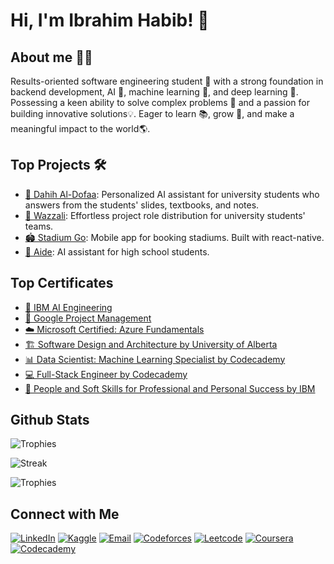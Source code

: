 # Hi, I'm Ibrahim Habib! 👋

## About me 🧑‍💻

Results-oriented software engineering student 🚀 with a strong foundation in backend development, AI 🤖, machine learning 🧠, and deep learning 🌌. Possessing a keen ability to solve complex problems 🧩 and a passion for building innovative solutions💡. Eager to learn 📚, grow 🌱, and make a meaningful impact to the world🌎.

## Top Projects 🛠️

- [🧠 Dahih Al-Dofaa](https://github.com/ibrahimhabibeg/Dahih-Al-Dofaa): Personalized AI assistant for university students who answers from the students' slides, textbooks, and notes.
- [🤝 Wazzali](https://github.com/ibrahimhabibeg/wazzali): Effortless project role distribution for university students' teams.
- [🏟️ Stadium Go](https://github.com/ibrahimhabibeg/stadium-go-client): Mobile app for booking stadiums. Built with react-native.
- [🏫 Aide](https://github.com/ibrahimhabibeg/aide): AI assistant for high school students.

## Top Certificates

- [🤖 IBM AI Engineering](https://coursera.org/share/232d4f4a582d284568bdc3a92b43272a)
- [💼 Google Project Management](https://coursera.org/share/a727610d8656b0297203b4ba3f343a5e)
- [☁️ Microsoft Certified: Azure Fundamentals](https://learn.microsoft.com/api/credentials/share/en-us/IbrahimHabib-9492/71AFAFC98A14B42D?sharingId=1B280D3FD8B64E92)
- [🏗️ Software Design and Architecture by University of Alberta](https://coursera.org/share/96715be7a01aa95a316593806462f487)
- [📊 Data Scientist: Machine Learning Specialist by Codecademy](https://www.codecademy.com/profiles/IbrahimHabib/certificates/8e9e59de3f924b33ad2371faf667129b)
- [💻 Full-Stack Engineer by Codecademy](https://www.codecademy.com/profiles/IbrahimHabib/certificates/ffd0f42cce1a44e9a0108b365047a0a6)
- [🤝 People and Soft Skills for Professional and Personal Success by IBM](https://coursera.org/share/c22663ff1675979fbb2392fef6f2038b)

## Github Stats

![Trophies](https://github-readme-stats.vercel.app/api?username=ibrahimhabibeg&theme=dark&hide_border=false&include_all_commits=false&count_private=false)

![Streak](https://github-readme-streak-stats.herokuapp.com/?user=ibrahimhabibeg&theme=dark&hide_border=false)

![Trophies](https://github-profile-trophy.vercel.app/?username=ibrahimhabibeg&theme=radical&no-frame=false&no-bg=true&margin-w=4)

## Connect with Me

[![LinkedIn](https://img.shields.io/badge/linkedin-logo?style=for-the-badge&logo=linkedin&logoColor=white&color=0A66C2)](https://linkedin.com/in/ibrahimhabibeg)
[![Kaggle](https://img.shields.io/badge/kaggle-logo?style=for-the-badge&logo=kaggle&logoColor=white&color=20BEFF)](https://www.kaggle.com/ibrahimhabibeg/)
[![Email](https://img.shields.io/badge/email-logo?style=for-the-badge&logo=gmail&logoColor=white&color=EA4335)](mailto:ibrahimhabib.eg@gmail.com)
[![Codeforces](https://img.shields.io/badge/codeforces-logo?style=for-the-badge&logo=codeforces&logoColor=white&color=1F8ACB)](https://codeforces.com/profile/IbrahimHabib)
[![Leetcode](https://img.shields.io/badge/leetcode-logo?style=for-the-badge&logo=leetcode&logoColor=white&color=C37810)](https://leetcode.com/ibrahim_m_habib/)
[![Coursera](https://img.shields.io/badge/coursera-logo?style=for-the-badge&logo=coursera&logoColor=white&color=0056D2)](https://www.coursera.org/learner/ibrahimhabibeg)
[![Codecademy](https://img.shields.io/badge/codecademy-logo?style=for-the-badge&logo=codecademy&logoColor=white&color=1F4056)](https://www.codecademy.com/profiles/IbrahimHabib)
